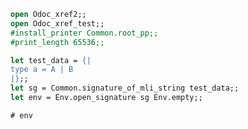 ```ocaml require=odoc.xref_test,env=e1
open Odoc_xref2;;
open Odoc_xref_test;;
#install_printer Common.root_pp;;
#print_length 65536;;
```

```ocaml env=e1
let test_data = {|
type a = A | B
|};;
let sg = Common.signature_of_mli_string test_data;;
let env = Env.open_signature sg Env.empty;;
```

```ocaml env=e1
# env
```
